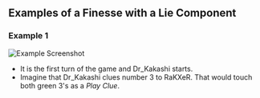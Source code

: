 ## Examples of a Finesse with a Lie Component

### Example 1

![Example Screenshot](https://raw.githubusercontent.com/Zamiell/hanabi-conventions/master/img/examples/finesse-with-a-lie-component.png)

* It is the first turn of the game and Dr_Kakashi starts.
* Imagine that Dr_Kakashi clues number 3 to RaKXeR. That would touch both green 3's as a *Play Clue*.
